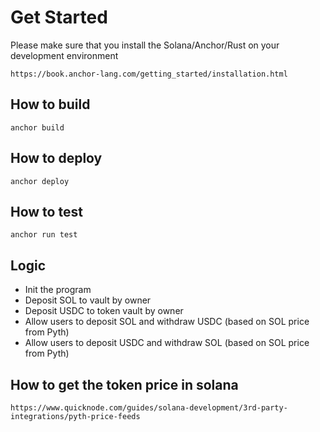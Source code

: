 # Get Started

Please make sure that you install the Solana/Anchor/Rust on your development environment

    https://book.anchor-lang.com/getting_started/installation.html

## How to build

    anchor build

## How to deploy

    anchor deploy

## How to test

    anchor run test

## Logic

- Init the program
- Deposit SOL to vault by owner
- Deposit USDC to token vault by owner
- Allow users to deposit SOL and withdraw USDC (based on SOL price from Pyth)
- Allow users to deposit USDC and withdraw SOL (based on SOL price from Pyth)

## How to get the token price in solana

    https://www.quicknode.com/guides/solana-development/3rd-party-integrations/pyth-price-feeds
